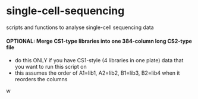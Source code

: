 # single-cell-sequencing
scripts and functions to analyse single-cell sequencing data


#### OPTIONAL: Merge CS1-type libraries into one 384-column long CS2-type file 
- do this ONLY if you have CS1-style (4 libraries in one plate) data that you want to run this script on
- this assumes the order of A1=lib1, A2=lib2, B1=lib3, B2=lib4 when it reorders the columns

w


